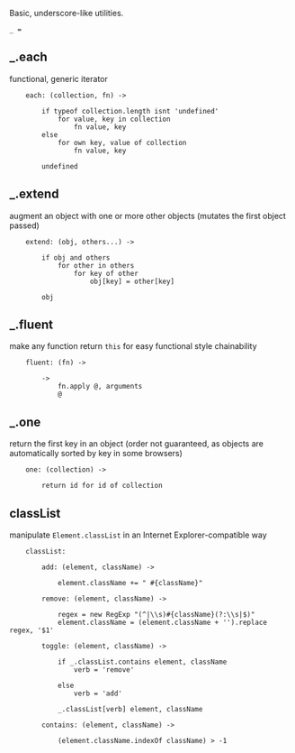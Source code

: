 Basic, underscore-like utilities.
	
	_ =

## _.each
functional, generic iterator

		each: (collection, fn) ->

			if typeof collection.length isnt 'undefined'
				for value, key in collection
					fn value, key
			else
				for own key, value of collection
					fn value, key

			undefined

## _.extend
augment an object with one or more other objects (mutates the first object passed)

		extend: (obj, others...) ->

			if obj and others
				for other in others
					for key of other
						obj[key] = other[key]

			obj

## _.fluent
make any function return `this` for easy functional style chainability

		fluent: (fn) ->

			->
				fn.apply @, arguments
				@

## _.one
return the first key in an object (order not guaranteed, as objects are automatically sorted by key in some browsers)

		one: (collection) ->

			return id for id of collection

## classList
manipulate `Element.classList` in an Internet Explorer-compatible way

		classList:

			add: (element, className) ->

				element.className += " #{className}"

			remove: (element, className) ->

				regex = new RegExp "(^|\\s)#{className}(?:\\s|$)"
				element.className = (element.className + '').replace regex, '$1'

			toggle: (element, className) ->

				if _.classList.contains element, className
					verb = 'remove'

				else
					verb = 'add'

				_.classList[verb] element, className

			contains: (element, className) ->

				(element.className.indexOf className) > -1